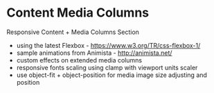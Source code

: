 # Content Media Columns
Responsive Content + Media Columns Section

- using the latest Flexbox - https://www.w3.org/TR/css-flexbox-1/ 
- sample animations from Animista - http://animista.net/
- custom effects on extended media columns
- responsive fonts scaling using clamp with viewport units scaler
- use object-fit + object-position for media image size adjusting and position
